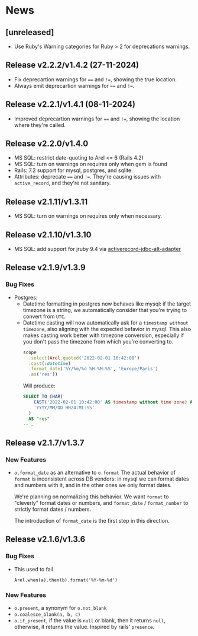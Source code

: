 # News

## [unreleased]

- Use Ruby's Warning categories for Ruby > 2 for deprecations warnings.

## Release v2.2.2/v1.4.2 (27-11-2024)

- Fix deprecartion warnings for `==` and `!=`, showing the true location.
- Always emit deprecartion warnings for `==` and `!=`.

## Release v2.2.1/v1.4.1 (08-11-2024)

- Improved deprecartion warnings for `==` and `!=`, showing the location where they're called.

## Release v2.2.0/v1.4.0

- MS SQL: restrict date-quoting to Arel <= 6 (Rails 4.2)
- MS SQL: turn on warnings on requires only when gem is found
- Rails: 7.2 support for mysql, postgres, and sqlite.
- Attributes: deprecate `==` and `!=`. They're causing issues with
  `active_record`, and they're not sanitary.

## Release v2.1.11/v1.3.11

- MS SQL: turn on warnings on requires only when necessary.

## Release v2.1.10/v1.3.10

- MS SQL: add support for jruby 9.4 via [activerecord-jdbc-alt-adapter](https://rubygems.org/gems/activerecord-jdbc-alt-adapter/)

## Release v2.1.9/v1.3.9

### Bug Fixes

- Postgres:
  - Datetime formatting in postgres now behaves like mysql: if the target
    timezone is a string, we automatically consider that you're trying to
    convert from `UTC`.
  - Datetime casting will now automatically ask for a
    `timestamp without timezone`, also aligning with the expected befavior
    in mysql. This also makes casting work better with timezone conversion,
    especially if you don't pass the timezone from which you're converting
    to.
    ```ruby
    scope
      .select(Arel.quoted('2022-02-01 10:42:00')
      .cast(:datetime)
      .format_date('%Y/%m/%d %H:%M:%S', 'Europe/Paris')
      .as('res'))
    ```
    Will produce:
    ```sql
    SELECT TO_CHAR(
        CAST('2022-02-01 10:42:00' AS timestamp without time zone) AT TIME ZONE 'UTC' AT TIME ZONE 'Europe/Paris',
        'YYYY/MM/DD HH24:MI:SS'
      )
      AS "res"
    -- …
    ```

## Release v2.1.7/v1.3.7

### New Features

- `o.format_date` as an alternative to `o.format`
  The actual behavior of `format` is inconsistent across DB vendors: in mysql we
  can format dates and numbers with it, and in the other ones we only format
  dates.

  We're planning on normalizing this behavior. We want `format` to "cleverly"
  format dates or numbers, and `format_date` / `format_number` to strictly
  format dates / numbers.

  The introduction of `format_date` is the first step in this direction.

## Release v2.1.6/v1.3.6

### Bug Fixes

- This used to fail.
  ```
  Arel.when(a).then(b).format('%Y-%m-%d')
  ```

### New Features

- `o.present`, a synonym for `o.not_blank`
- `o.coalesce_blank(a, b, c)`
- `o.if_present`, if the value is `null` or blank, then it returns `null`,
  otherwise, it returns the value.  Inspired by rails' `presence`.
